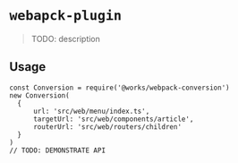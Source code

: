 <!--
 * @Description: 
 * @Version: 2.0
 * @Autor: liushuhao
 * @Date: 2022-09-20 13:48:00
 * @LastEditors: liushuhao
 * @LastEditTime: 2022-09-20 13:49:44
-->
# `webapck-plugin`

> TODO: description

## Usage

```
const Conversion = require('@works/webpack-conversion')
new Conversion(
  {
      url: 'src/web/menu/index.ts',
      targetUrl: 'src/web/components/article',
      routerUrl: 'src/web/routers/children'
  }
)
// TODO: DEMONSTRATE API
```
